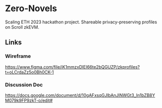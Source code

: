 # Zero-Novels
Scaling ETH 2023 hackathon project.
Shareable privacy-preserving profiles on Scroll zkEVM.

## Links

### Wireframe
https://www.figma.com/file/iK1mmzxDlEI66te2bQGUZP/zkprofiles?t=oLCrdaZz5o0Bh0CK-1

### Discussion Doc
https://docs.google.com/document/d/10gAFxsqGJlbAnJlNWGt3_In1bZB8YM079k9FP9zkT-o/edit#
